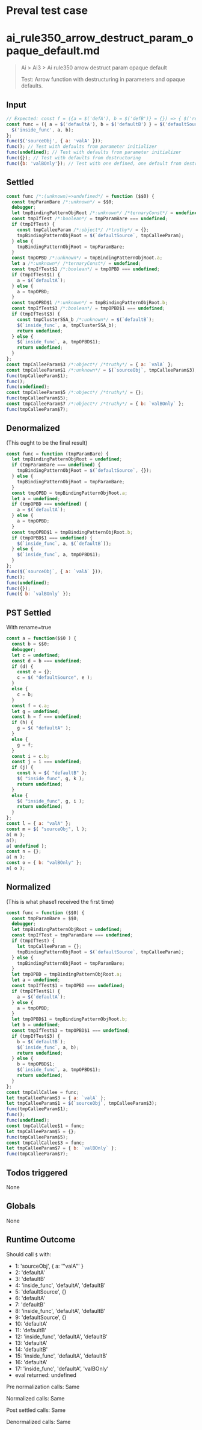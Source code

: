 # Preval test case

# ai_rule350_arrow_destruct_param_opaque_default.md

> Ai > Ai3 > Ai rule350 arrow destruct param opaque default
>
> Test: Arrow function with destructuring in parameters and opaque defaults.

## Input

`````js filename=intro
// Expected: const f = ({a = $('defA'), b = $('defB')} = {}) => { $('res', a, b); }; f($('src'));
const func = ({ a = $('defaultA'), b = $('defaultB') } = $('defaultSource', {})) => {
  $('inside_func', a, b);
};
func($('sourceObj', { a: 'valA' }));
func(); // Test with defaults from parameter initializer
func(undefined); // Test with defaults from parameter initializer
func({}); // Test with defaults from destructuring
func({b: 'valBOnly'}); // Test with one defined, one default from destructuring
`````


## Settled


`````js filename=intro
const func /*:(unknown)=>undefined*/ = function ($$0) {
  const tmpParamBare /*:unknown*/ = $$0;
  debugger;
  let tmpBindingPatternObjRoot /*:unknown*/ /*ternaryConst*/ = undefined;
  const tmpIfTest /*:boolean*/ = tmpParamBare === undefined;
  if (tmpIfTest) {
    const tmpCalleeParam /*:object*/ /*truthy*/ = {};
    tmpBindingPatternObjRoot = $(`defaultSource`, tmpCalleeParam);
  } else {
    tmpBindingPatternObjRoot = tmpParamBare;
  }
  const tmpOPBD /*:unknown*/ = tmpBindingPatternObjRoot.a;
  let a /*:unknown*/ /*ternaryConst*/ = undefined;
  const tmpIfTest$1 /*:boolean*/ = tmpOPBD === undefined;
  if (tmpIfTest$1) {
    a = $(`defaultA`);
  } else {
    a = tmpOPBD;
  }
  const tmpOPBD$1 /*:unknown*/ = tmpBindingPatternObjRoot.b;
  const tmpIfTest$3 /*:boolean*/ = tmpOPBD$1 === undefined;
  if (tmpIfTest$3) {
    const tmpClusterSSA_b /*:unknown*/ = $(`defaultB`);
    $(`inside_func`, a, tmpClusterSSA_b);
    return undefined;
  } else {
    $(`inside_func`, a, tmpOPBD$1);
    return undefined;
  }
};
const tmpCalleeParam$3 /*:object*/ /*truthy*/ = { a: `valA` };
const tmpCalleeParam$1 /*:unknown*/ = $(`sourceObj`, tmpCalleeParam$3);
func(tmpCalleeParam$1);
func();
func(undefined);
const tmpCalleeParam$5 /*:object*/ /*truthy*/ = {};
func(tmpCalleeParam$5);
const tmpCalleeParam$7 /*:object*/ /*truthy*/ = { b: `valBOnly` };
func(tmpCalleeParam$7);
`````


## Denormalized
(This ought to be the final result)

`````js filename=intro
const func = function (tmpParamBare) {
  let tmpBindingPatternObjRoot = undefined;
  if (tmpParamBare === undefined) {
    tmpBindingPatternObjRoot = $(`defaultSource`, {});
  } else {
    tmpBindingPatternObjRoot = tmpParamBare;
  }
  const tmpOPBD = tmpBindingPatternObjRoot.a;
  let a = undefined;
  if (tmpOPBD === undefined) {
    a = $(`defaultA`);
  } else {
    a = tmpOPBD;
  }
  const tmpOPBD$1 = tmpBindingPatternObjRoot.b;
  if (tmpOPBD$1 === undefined) {
    $(`inside_func`, a, $(`defaultB`));
  } else {
    $(`inside_func`, a, tmpOPBD$1);
  }
};
func($(`sourceObj`, { a: `valA` }));
func();
func(undefined);
func({});
func({ b: `valBOnly` });
`````


## PST Settled
With rename=true

`````js filename=intro
const a = function($$0 ) {
  const b = $$0;
  debugger;
  let c = undefined;
  const d = b === undefined;
  if (d) {
    const e = {};
    c = $( "defaultSource", e );
  }
  else {
    c = b;
  }
  const f = c.a;
  let g = undefined;
  const h = f === undefined;
  if (h) {
    g = $( "defaultA" );
  }
  else {
    g = f;
  }
  const i = c.b;
  const j = i === undefined;
  if (j) {
    const k = $( "defaultB" );
    $( "inside_func", g, k );
    return undefined;
  }
  else {
    $( "inside_func", g, i );
    return undefined;
  }
};
const l = { a: "valA" };
const m = $( "sourceObj", l );
a( m );
a();
a( undefined );
const n = {};
a( n );
const o = { b: "valBOnly" };
a( o );
`````


## Normalized
(This is what phase1 received the first time)

`````js filename=intro
const func = function ($$0) {
  const tmpParamBare = $$0;
  debugger;
  let tmpBindingPatternObjRoot = undefined;
  const tmpIfTest = tmpParamBare === undefined;
  if (tmpIfTest) {
    let tmpCalleeParam = {};
    tmpBindingPatternObjRoot = $(`defaultSource`, tmpCalleeParam);
  } else {
    tmpBindingPatternObjRoot = tmpParamBare;
  }
  let tmpOPBD = tmpBindingPatternObjRoot.a;
  let a = undefined;
  const tmpIfTest$1 = tmpOPBD === undefined;
  if (tmpIfTest$1) {
    a = $(`defaultA`);
  } else {
    a = tmpOPBD;
  }
  let tmpOPBD$1 = tmpBindingPatternObjRoot.b;
  let b = undefined;
  const tmpIfTest$3 = tmpOPBD$1 === undefined;
  if (tmpIfTest$3) {
    b = $(`defaultB`);
    $(`inside_func`, a, b);
    return undefined;
  } else {
    b = tmpOPBD$1;
    $(`inside_func`, a, tmpOPBD$1);
    return undefined;
  }
};
const tmpCallCallee = func;
let tmpCalleeParam$3 = { a: `valA` };
let tmpCalleeParam$1 = $(`sourceObj`, tmpCalleeParam$3);
func(tmpCalleeParam$1);
func();
func(undefined);
const tmpCallCallee$1 = func;
let tmpCalleeParam$5 = {};
func(tmpCalleeParam$5);
const tmpCallCallee$3 = func;
let tmpCalleeParam$7 = { b: `valBOnly` };
func(tmpCalleeParam$7);
`````


## Todos triggered


None


## Globals


None


## Runtime Outcome


Should call `$` with:
 - 1: 'sourceObj', { a: '"valA"' }
 - 2: 'defaultA'
 - 3: 'defaultB'
 - 4: 'inside_func', 'defaultA', 'defaultB'
 - 5: 'defaultSource', {}
 - 6: 'defaultA'
 - 7: 'defaultB'
 - 8: 'inside_func', 'defaultA', 'defaultB'
 - 9: 'defaultSource', {}
 - 10: 'defaultA'
 - 11: 'defaultB'
 - 12: 'inside_func', 'defaultA', 'defaultB'
 - 13: 'defaultA'
 - 14: 'defaultB'
 - 15: 'inside_func', 'defaultA', 'defaultB'
 - 16: 'defaultA'
 - 17: 'inside_func', 'defaultA', 'valBOnly'
 - eval returned: undefined

Pre normalization calls: Same

Normalized calls: Same

Post settled calls: Same

Denormalized calls: Same
